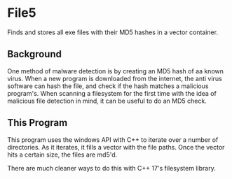 # File5
Finds and stores all exe files with their MD5 hashes in a vector container.

## Background

One method of malware detection is by creating an MD5 hash of aa known virus. When a new program is downloaded from the internet, the anti virus software can hash the file, and check if the hash matches a malicious program's. When scanning a filesystem for the first time with the idea of malicious file detection in mind, it can be useful to do an MD5 check.
<br>

## This Program
This program uses the windows API with C++ to iterate over a number of directories. As it iterates, it fills a vector with the file paths. Once the vector hits a certain size, the files are md5'd.

There are much cleaner ways to do this with C++ 17's filesystem library.

